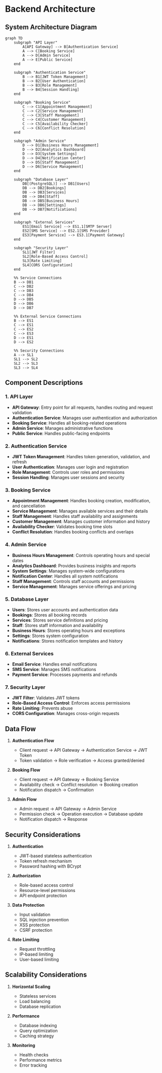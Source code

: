 # Backend Architecture

## System Architecture Diagram

```mermaid
graph TD
    subgraph "API Layer"
        A[API Gateway] --> B[Authentication Service]
        A --> C[Booking Service]
        A --> D[Admin Service]
        A --> E[Public Service]
    end

    subgraph "Authentication Service"
        B --> B1[JWT Token Management]
        B --> B2[User Authentication]
        B --> B3[Role Management]
        B --> B4[Session Handling]
    end

    subgraph "Booking Service"
        C --> C1[Appointment Management]
        C --> C2[Service Management]
        C --> C3[Staff Management]
        C --> C4[Customer Management]
        C --> C5[Availability Checker]
        C --> C6[Conflict Resolution]
    end

    subgraph "Admin Service"
        D --> D1[Business Hours Management]
        D --> D2[Analytics Dashboard]
        D --> D3[System Settings]
        D --> D4[Notification Center]
        D --> D5[Staff Management]
        D --> D6[Service Management]
    end

    subgraph "Database Layer"
        DB[(PostgreSQL)] --> DB1[Users]
        DB --> DB2[Bookings]
        DB --> DB3[Services]
        DB --> DB4[Staff]
        DB --> DB5[Business Hours]
        DB --> DB6[Settings]
        DB --> DB7[Notifications]
    end

    subgraph "External Services"
        ES1[Email Service] --> ES1.1[SMTP Server]
        ES2[SMS Service] --> ES2.1[SMS Provider]
        ES3[Payment Service] --> ES3.1[Payment Gateway]
    end

    subgraph "Security Layer"
        SL1[JWT Filter]
        SL2[Role-Based Access Control]
        SL3[Rate Limiting]
        SL4[CORS Configuration]
    end

    %% Service Connections
    B --> DB1
    C --> DB2
    C --> DB3
    C --> DB4
    D --> DB5
    D --> DB6
    D --> DB7

    %% External Service Connections
    B --> ES1
    C --> ES1
    C --> ES2
    C --> ES3
    D --> ES1
    D --> ES2

    %% Security Connections
    A --> SL1
    SL1 --> SL2
    SL2 --> SL3
    SL3 --> SL4
```

## Component Descriptions

### 1. API Layer
- **API Gateway**: Entry point for all requests, handles routing and request validation
- **Authentication Service**: Manages user authentication and authorization
- **Booking Service**: Handles all booking-related operations
- **Admin Service**: Manages administrative functions
- **Public Service**: Handles public-facing endpoints

### 2. Authentication Service
- **JWT Token Management**: Handles token generation, validation, and refresh
- **User Authentication**: Manages user login and registration
- **Role Management**: Controls user roles and permissions
- **Session Handling**: Manages user sessions and security

### 3. Booking Service
- **Appointment Management**: Handles booking creation, modification, and cancellation
- **Service Management**: Manages available services and their details
- **Staff Management**: Handles staff availability and assignments
- **Customer Management**: Manages customer information and history
- **Availability Checker**: Validates booking time slots
- **Conflict Resolution**: Handles booking conflicts and overlaps

### 4. Admin Service
- **Business Hours Management**: Controls operating hours and special dates
- **Analytics Dashboard**: Provides business insights and reports
- **System Settings**: Manages system-wide configurations
- **Notification Center**: Handles all system notifications
- **Staff Management**: Controls staff accounts and permissions
- **Service Management**: Manages service offerings and pricing

### 5. Database Layer
- **Users**: Stores user accounts and authentication data
- **Bookings**: Stores all booking records
- **Services**: Stores service definitions and pricing
- **Staff**: Stores staff information and availability
- **Business Hours**: Stores operating hours and exceptions
- **Settings**: Stores system configuration
- **Notifications**: Stores notification templates and history

### 6. External Services
- **Email Service**: Handles email notifications
- **SMS Service**: Manages SMS notifications
- **Payment Service**: Processes payments and refunds

### 7. Security Layer
- **JWT Filter**: Validates JWT tokens
- **Role-Based Access Control**: Enforces access permissions
- **Rate Limiting**: Prevents abuse
- **CORS Configuration**: Manages cross-origin requests

## Data Flow

1. **Authentication Flow**
   - Client request → API Gateway → Authentication Service → JWT Token
   - Token validation → Role verification → Access granted/denied

2. **Booking Flow**
   - Client request → API Gateway → Booking Service
   - Availability check → Conflict resolution → Booking creation
   - Notification dispatch → Confirmation

3. **Admin Flow**
   - Admin request → API Gateway → Admin Service
   - Permission check → Operation execution → Database update
   - Notification dispatch → Response

## Security Considerations

1. **Authentication**
   - JWT-based stateless authentication
   - Token refresh mechanism
   - Password hashing with BCrypt

2. **Authorization**
   - Role-based access control
   - Resource-level permissions
   - API endpoint protection

3. **Data Protection**
   - Input validation
   - SQL injection prevention
   - XSS protection
   - CSRF protection

4. **Rate Limiting**
   - Request throttling
   - IP-based limiting
   - User-based limiting

## Scalability Considerations

1. **Horizontal Scaling**
   - Stateless services
   - Load balancing
   - Database replication

2. **Performance**
   - Database indexing
   - Query optimization
   - Caching strategy

3. **Monitoring**
   - Health checks
   - Performance metrics
   - Error tracking 